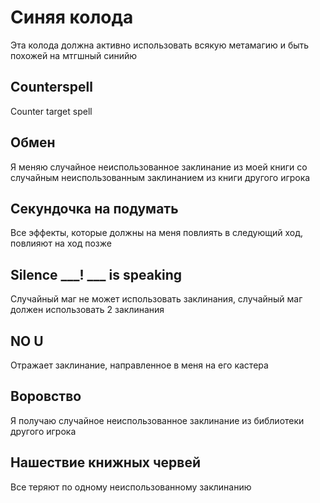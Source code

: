 # Синяя колода
Эта колода должна активно использовать всякую метамагию и быть похожей на мтгшный синийю

## Counterspell
Counter target spell

## Обмен
Я меняю случайное неиспользованное заклинание из моей книги со случайным неиспользованным заклинанием из книги другого игрока

## Секундочка на подумать
Все эффекты, которые должны на меня повлиять в следующий ход, повлияют на ход позже

## Silence ___! ___ is speaking
Случайный маг не может использовать заклинания, случайный маг должен использовать 2 заклинания

## NO U
Отражает заклинание, направленное в меня на его кастера

## Воровство
Я получаю случайное неиспользованное заклинание из библиотеки другого игрока

## Нашествие книжных червей
Все теряют по одному неиспользованному заклинанию

